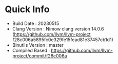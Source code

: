 # Quick Info
* Build Date : 20230515
* Clang Version : Nimow clang version 14.0.6 (https://github.com/llvm/llvm-project f28c006a5895fc0e329fe15fead81e37457cb1d1)
* Binutils Version : master
* Compiled Based : https://github.com/llvm/llvm-project/commit/f28c006a


